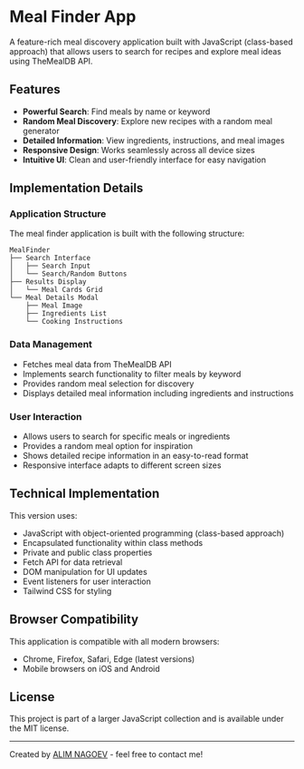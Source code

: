 # Meal Finder App

A feature-rich meal discovery application built with JavaScript (class-based approach) that allows users to search for recipes and explore meal ideas using TheMealDB API.


## Features

- **Powerful Search**: Find meals by name or keyword
- **Random Meal Discovery**: Explore new recipes with a random meal generator
- **Detailed Information**: View ingredients, instructions, and meal images
- **Responsive Design**: Works seamlessly across all device sizes
- **Intuitive UI**: Clean and user-friendly interface for easy navigation

## Implementation Details

### Application Structure

The meal finder application is built with the following structure:

```
MealFinder
├── Search Interface
│   ├── Search Input
│   └── Search/Random Buttons
├── Results Display
│   └── Meal Cards Grid
└── Meal Details Modal
    ├── Meal Image
    ├── Ingredients List
    └── Cooking Instructions
```

### Data Management

- Fetches meal data from TheMealDB API
- Implements search functionality to filter meals by keyword
- Provides random meal selection for discovery
- Displays detailed meal information including ingredients and instructions

### User Interaction

- Allows users to search for specific meals or ingredients
- Provides a random meal option for inspiration
- Shows detailed recipe information in an easy-to-read format
- Responsive interface adapts to different screen sizes

## Technical Implementation

This version uses:

- JavaScript with object-oriented programming (class-based approach)
- Encapsulated functionality within class methods
- Private and public class properties
- Fetch API for data retrieval
- DOM manipulation for UI updates
- Event listeners for user interaction
- Tailwind CSS for styling

## Browser Compatibility

This application is compatible with all modern browsers:

- Chrome, Firefox, Safari, Edge (latest versions)
- Mobile browsers on iOS and Android

## License

This project is part of a larger JavaScript collection and is available under the MIT license.

---
Created by [ALIM NAGOEV](https://github.com/nagoev-id) - feel free to contact me!

